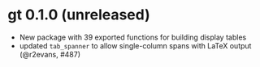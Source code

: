 # gt 0.1.0 (unreleased)

* New package with 39 exported functions for building display tables
* updated `tab_spanner` to allow single-column spans with LaTeX output
  (@r2evans, #487)
